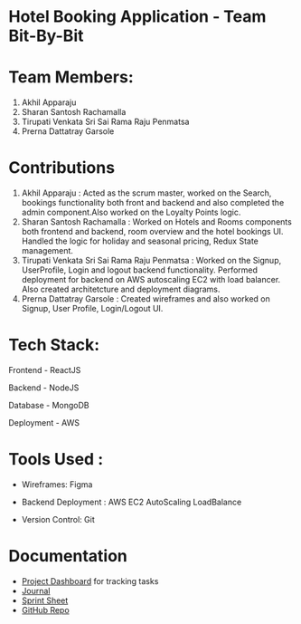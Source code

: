 #  Hotel Booking Application - Team Bit-By-Bit


                                                                                    
# Team Members:
1. Akhil Apparaju 
2. Sharan Santosh Rachamalla
3. Tirupati Venkata Sri Sai Rama Raju Penmatsa
4. Prerna Dattatray Garsole

# Contributions 
1. Akhil Apparaju : Acted as the scrum master, worked on the Search, bookings functionality both front and backend and also completed the admin component.Also worked on the Loyalty Points logic.
2. Sharan Santosh Rachamalla : Worked on Hotels and Rooms components both frontend and backend, room overview and the hotel bookings UI. Handled the logic for holiday and seasonal pricing, Redux State management.
3. Tirupati Venkata Sri Sai Rama Raju Penmatsa : Worked on the Signup, UserProfile, Login and logout backend functionality. Performed deployment for backend on AWS autoscaling EC2 with load balancer. Also created architetcture and deployment diagrams.
4. Prerna Dattatray Garsole : Created wireframes and also worked on Signup, User Profile, Login/Logout UI.

# Tech Stack:
Frontend - ReactJS

Backend - NodeJS

Database - MongoDB

Deployment - AWS

# Tools Used :

* Wireframes: Figma 

* Backend Deployment : AWS EC2 AutoScaling LoadBalance 

* Version Control: Git

# Documentation

* [Project Dashboard](https://github.com/orgs/gopinathsjsu/projects/23) for tracking tasks
* [Journal](https://github.com/gopinathsjsu/team-project-bit-by-bit/blob/main/HotelBookingApplication/files/Journal/Journal.xlsx) 
* [Sprint Sheet](https://github.com/gopinathsjsu/team-project-bit-by-bit/blob/main/HotelBookingApplication/files/Sprint/Sprint.xlsx)
* [GitHub Repo](https://github.com/gopinathsjsu/team-project-bit-by-bit)
